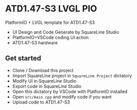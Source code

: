 # ATD1.47-S3 LVGL PIO

PlatformIO + LVGL template for ATD1.47-S3

 * UI Design and Code Generate by SquareLine Studio
 * PlatformIO+VSCode coding UI action
 * ATD1.47-S3 hardware

## Get started

 * Clone / Download this project
 * Import SquareLine project in `SquareLine Project` dictatory
 * Modify UI in SquareLine Studio
 * Export code in SquareLine Studio
 * Open this dictatory by VSCode with PlatformIO installed
 * Open `src/main.cpp` and modify code if you want
 * Upload code to ATD1.47-S3

